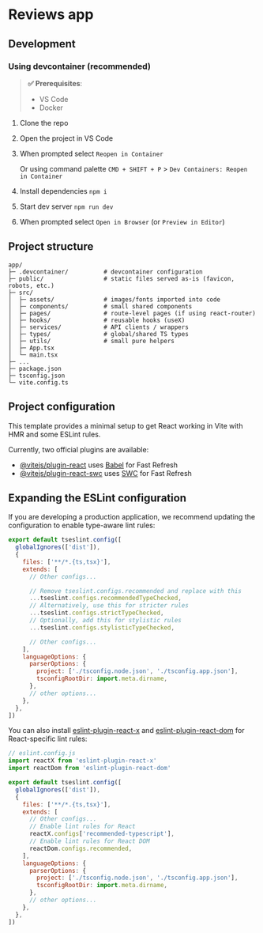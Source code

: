 # Reviews app

## Development

### Using devcontainer (recommended)

> **✅ Prerequisites**:
>
> - VS Code
> - Docker



1. Clone the repo

2. Open the project in VS Code

3. When prompted select `Reopen in Container`

   Or using command palette `CMD + SHIFT + P` > `Dev Containers: Reopen in Container`
4. Install dependencies `npm i`
5. Start dev server `npm run dev`
6. When prompted select `Open in Browser` (or `Preview in Editor`)



## Project structure

```
app/
├─ .devcontainer/          # devcontainer configuration
├─ public/                 # static files served as-is (favicon, robots, etc.)
├─ src/
│  ├─ assets/              # images/fonts imported into code
│  ├─ components/          # small shared components
│  ├─ pages/               # route-level pages (if using react-router)
│  ├─ hooks/               # reusable hooks (useX)
│  ├─ services/            # API clients / wrappers
│  ├─ types/               # global/shared TS types
│  ├─ utils/               # small pure helpers
│  ├─ App.tsx
│  └─ main.tsx
├─ ...
├─ package.json
├─ tsconfig.json
└─ vite.config.ts
```



## Project configuration

This template provides a minimal setup to get React working in Vite with HMR and some ESLint rules.

Currently, two official plugins are available:

- [@vitejs/plugin-react](https://github.com/vitejs/vite-plugin-react/blob/main/packages/plugin-react) uses [Babel](https://babeljs.io/) for Fast Refresh
- [@vitejs/plugin-react-swc](https://github.com/vitejs/vite-plugin-react/blob/main/packages/plugin-react-swc) uses [SWC](https://swc.rs/) for Fast Refresh



## Expanding the ESLint configuration

If you are developing a production application, we recommend updating the configuration to enable type-aware lint rules:

```js
export default tseslint.config([
  globalIgnores(['dist']),
  {
    files: ['**/*.{ts,tsx}'],
    extends: [
      // Other configs...

      // Remove tseslint.configs.recommended and replace with this
      ...tseslint.configs.recommendedTypeChecked,
      // Alternatively, use this for stricter rules
      ...tseslint.configs.strictTypeChecked,
      // Optionally, add this for stylistic rules
      ...tseslint.configs.stylisticTypeChecked,

      // Other configs...
    ],
    languageOptions: {
      parserOptions: {
        project: ['./tsconfig.node.json', './tsconfig.app.json'],
        tsconfigRootDir: import.meta.dirname,
      },
      // other options...
    },
  },
])
```

You can also install [eslint-plugin-react-x](https://github.com/Rel1cx/eslint-react/tree/main/packages/plugins/eslint-plugin-react-x) and [eslint-plugin-react-dom](https://github.com/Rel1cx/eslint-react/tree/main/packages/plugins/eslint-plugin-react-dom) for React-specific lint rules:

```js
// eslint.config.js
import reactX from 'eslint-plugin-react-x'
import reactDom from 'eslint-plugin-react-dom'

export default tseslint.config([
  globalIgnores(['dist']),
  {
    files: ['**/*.{ts,tsx}'],
    extends: [
      // Other configs...
      // Enable lint rules for React
      reactX.configs['recommended-typescript'],
      // Enable lint rules for React DOM
      reactDom.configs.recommended,
    ],
    languageOptions: {
      parserOptions: {
        project: ['./tsconfig.node.json', './tsconfig.app.json'],
        tsconfigRootDir: import.meta.dirname,
      },
      // other options...
    },
  },
])
```
